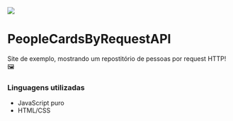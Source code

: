 ![](https://img.shields.io/badge/version-1.0.1-informational)

# PeopleCardsByRequestAPI
Site de exemplo, mostrando um repostitório de pessoas por request HTTP! :framed_picture:

### Linguagens utilizadas
- JavaScript puro
- HTML/CSS

